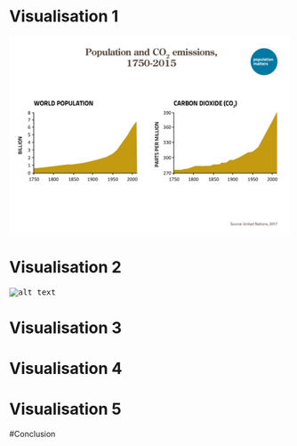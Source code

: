 

# Visualisation 1
<kbd>![alt text](images/2.jpg)</kbd>

# Visualisation 2

<kbd>![alt text](images/3.gif)</kbd>

# Visualisation 3

# Visualisation 4

# Visualisation 5



#Conclusion